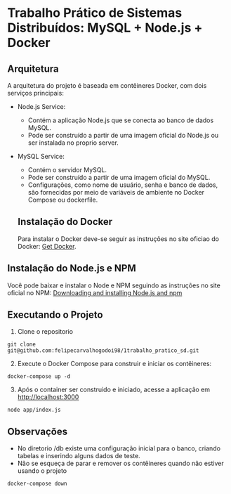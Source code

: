 # Trabalho Prático de Sistemas Distribuídos: MySQL + Node.js + Docker

## Arquitetura
A arquitetura do projeto é baseada em contêineres Docker, com dois serviços principais:

- Node.js Service:
  - Contém a aplicação Node.js que se conecta ao banco de dados MySQL.
  - Pode ser construído a partir de uma imagem oficial do Node.js ou ser instalada no proprio server.

- MySQL Service:
  - Contém o servidor MySQL.
  - Pode ser construído a partir de uma imagem oficial do MySQL.
  - Configurações, como nome de usuário, senha e banco de dados, são fornecidas por meio de variáveis de ambiente no Docker Compose ou dockerfile.

  ## Instalação do Docker
  Para instalar o Docker deve-se seguir as instruções no site oficiao do Docker: <a href="https://docs.docker.com/get-docker/">Get Docker</a>. 

## Instalação do Node.js e NPM
Você pode baixar e instalar o Node e NPM seguindo as instruções no site oficial no NPM: <a href="https://docs.npmjs.com/downloading-and-installing-node-js-and-npm">Downloading and installing Node.js and npm</a>

## Executando o Projeto
1. Clone o repositorio

`git clone git@github.com:felipecarvalhogodoi98/1trabalho_pratico_sd.git`

2. Execute o Docker Compose para construir e iniciar os contêineres:

`docker-compose up -d`

3. Após o container ser construido e iniciado, acesse a aplicação em <a href="http://localhost:3000">http://localhost:3000</a>

`node app/index.js`

## Observações
- No diretorio /db existe uma configuração inicial para o banco, criando tabelas e inserindo alguns dados de teste.
- Não se esqueça de parar e remover os contêineres quando não estiver usando o projeto

`docker-compose down`


